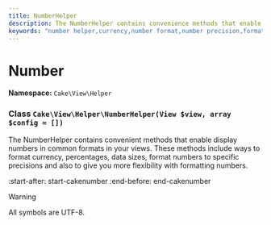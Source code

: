```yaml
---
title: NumberHelper
description: The NumberHelper contains convenience methods that enable display numbers in common formats in your views.
keywords: "number helper,currency,number format,number precision,format file size,format numbers"
---
```


# Number

**Namespace:** `Cake\View\Helper`

### Class `Cake\View\Helper\NumberHelper(View $view, array $config = [])`

The NumberHelper contains convenient methods that enable display
numbers in common formats in your views. These methods include ways
to format currency, percentages, data sizes, format numbers to
specific precisions and also to give you more flexibility with
formatting numbers.
<!--@include: ./core-libraries/number.md-->
:start-after: start-cakenumber
:end-before: end-cakenumber

> [!WARNING]
> All symbols are UTF-8.
>